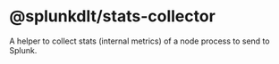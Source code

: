# @splunkdlt/stats-collector

A helper to collect stats (internal metrics) of a node process to send to Splunk.
